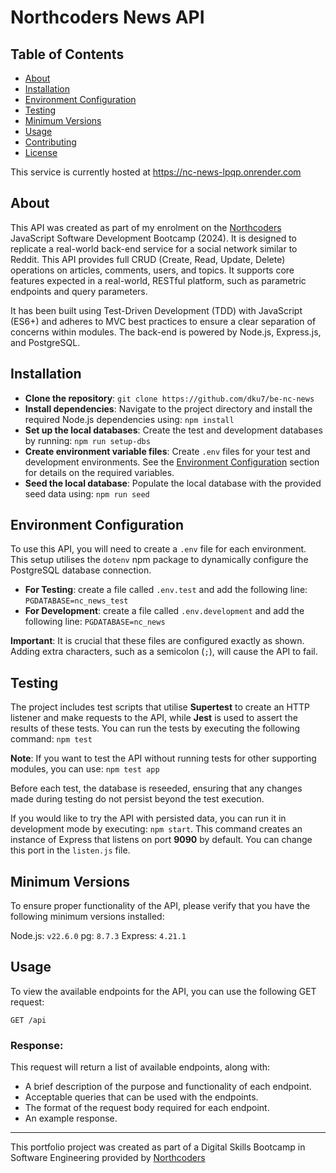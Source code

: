 # Northcoders News API

## Table of Contents

- [About](#about)
- [Installation](#installation)
- [Environment Configuration](#environment-configuration)
- [Testing](#testing)
- [Minimum Versions](#minimum-versions)
- [Usage](#usage)
- [Contributing](#contributing)
- [License](#license)

This service is currently hosted at https://nc-news-lpqp.onrender.com

## About

This API was created as part of my enrolment on the [Northcoders](https://northcoders.com/) JavaScript Software Development Bootcamp (2024). It is designed to replicate a real-world back-end service for a social network similar to Reddit. This API provides full CRUD (Create, Read, Update, Delete) operations on articles, comments, users, and topics. It supports core features expected in a real-world, RESTful platform, such as parametric endpoints and query parameters.

It has been built using Test-Driven Development (TDD) with JavaScript (ES6+) and adheres to MVC best practices to ensure a clear separation of concerns within modules. The back-end is powered by Node.js, Express.js, and PostgreSQL.

## Installation

- **Clone the repository**: `git clone https://github.com/dku7/be-nc-news`
- **Install dependencies**: Navigate to the project directory and install the required Node.js dependencies using: `npm install`
- **Set up the local databases**: Create the test and development databases by running: `npm run setup-dbs`
- **Create environment variable files**: Create `.env` files for your test and development environments. See the [Environment Configuration](#environment-configuration) section for details on the required variables.
- **Seed the local database**: Populate the local database with the provided seed data using: `npm run seed`

## Environment Configuration

To use this API, you will need to create a `.env` file for each environment. This setup utilises the `dotenv` npm package to dynamically configure the PostgreSQL database connection.

- **For Testing**: create a file called `.env.test` and add the following line: `PGDATABASE=nc_news_test`
- **For Development**: create a file called `.env.development` and add the following line: `PGDATABASE=nc_news`

**Important**: It is crucial that these files are configured exactly as shown. Adding extra characters, such as a semicolon (`;`), will cause the API to fail.

## Testing

The project includes test scripts that utilise **Supertest** to create an HTTP listener and make requests to the API, while **Jest** is used to assert the results of these tests. You can run the tests by executing the following command: `npm test`

**Note**: If you want to test the API without running tests for other supporting modules, you can use: `npm test app`

Before each test, the database is reseeded, ensuring that any changes made during testing do not persist beyond the test execution.

If you would like to try the API with persisted data, you can run it in development mode by executing: `npm start`. This command creates an instance of Express that listens on port **9090** by default. You can change this port in the `listen.js` file.

## Minimum Versions

To ensure proper functionality of the API, please verify that you have the following minimum versions installed:

Node.js: `v22.6.0`
pg: `8.7.3`
Express: `4.21.1`

## Usage

To view the available endpoints for the API, you can use the following GET request:

`GET /api`

### Response:

This request will return a list of available endpoints, along with:

- A brief description of the purpose and functionality of each endpoint.
- Acceptable queries that can be used with the endpoints.
- The format of the request body required for each endpoint.
- An example response.

---

This portfolio project was created as part of a Digital Skills Bootcamp in Software Engineering provided by [Northcoders](https://northcoders.com/)
